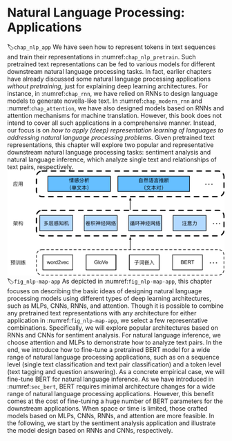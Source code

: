 # Natural Language Processing: Applications
:label:`chap_nlp_app`
We have seen how to represent tokens in text sequences and train their representations in :numref:`chap_nlp_pretrain`.
Such pretrained text representations can be fed to various models for different downstream natural language processing tasks.
In fact,
earlier chapters have already discussed some natural language processing applications
*without pretraining*,
just for explaining deep learning architectures.
For instance, in :numref:`chap_rnn`,
we have relied on RNNs to design language models to generate novella-like text.
In :numref:`chap_modern_rnn` and :numref:`chap_attention`,
we have also designed models based on RNNs and attention mechanisms for machine translation.
However, this book does not intend to cover all such applications in a comprehensive manner.
Instead,
our focus is on *how to apply (deep) representation learning of languages to addressing natural language processing problems*.
Given pretrained text representations,
this chapter will explore two 
popular and representative
downstream natural language processing tasks:
sentiment analysis and natural language inference,
which analyze single text and relationships of text pairs, respectively.
![Pretrained text representations can be fed to various deep learning architectures for different downstream natural language processing applications. This chapter focuses on how to design models for different downstream natural language processing applications.](../img/nlp-map-app.svg)
:label:`fig_nlp-map-app`
As depicted in :numref:`fig_nlp-map-app`,
this chapter focuses on describing the basic ideas of designing natural language processing models using different types of deep learning architectures, such as MLPs, CNNs, RNNs, and attention.
Though it is possible to combine any pretrained text representations with any architecture for either application in :numref:`fig_nlp-map-app`,
we select a few representative combinations.
Specifically, we will explore popular architectures based on RNNs and CNNs for sentiment analysis.
For natural language inference, we choose attention and MLPs to demonstrate how to analyze text pairs.
In the end, we introduce how to fine-tune a pretrained BERT model
for a wide range of natural language processing applications,
such as on a sequence level (single text classification and text pair classification)
and a token level (text tagging and question answering).
As a concrete empirical case,
we will fine-tune BERT for natural language inference.
As we have introduced in :numref:`sec_bert`,
BERT requires minimal architecture changes
for a wide range of natural language processing applications.
However, this benefit comes at the cost of fine-tuning
a huge number of BERT parameters for the downstream applications.
When space or time is limited,
those crafted models based on MLPs, CNNs, RNNs, and attention
are more feasible.
In the following, we start by the sentiment analysis application
and illustrate the model design based on RNNs and CNNs, respectively.